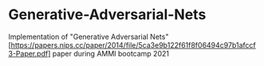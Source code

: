 # Generative-Adversarial-Nets
Implementation of "Generative Adversarial Nets"[https://papers.nips.cc/paper/2014/file/5ca3e9b122f61f8f06494c97b1afccf3-Paper.pdf] paper during AMMI bootcamp 2021
